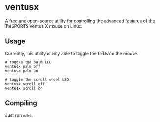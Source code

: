 # ventusx

A free and open-source utility for controlling the advanced features of
the TteSPORTS Ventus X mouse on Linux.

## Usage

Currently, this utility is only able to toggle the LEDs on the mouse.

```
# toggle the palm LED
ventusx palm off
ventusx palm on

# toggle the scroll wheel LED
ventusx scroll off
ventusx scroll on
```

## Compiling

Just run `make`.

